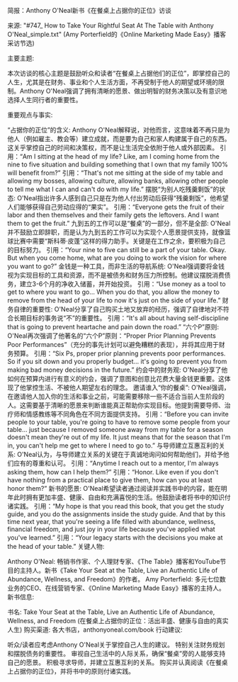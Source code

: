 简报：Anthony O'Neal新书《在餐桌上占据你的正位》访谈

来源: "#747_ How to Take Your Rightful Seat At The Table with Anthony O'Neal_simple.txt" (Amy Porterfield的《Online Marketing Made Easy》播客采访节选)

主要主题:

本次访谈的核心主题是鼓励听众和读者“在餐桌上占据他们的正位”，即掌控自己的人生，尤其是在财务、事业和个人生活方面，不再受制于他人的期望或环境的限制。Anthony O'Neal强调了拥有清晰的愿景、做出明智的财务决策以及有意识地选择人生同行者的重要性。

重要观点与事实:

“占据你的正位”的含义: Anthony O'Neal解释说，对他而言，这意味着不再只是为他人（例如雇主、教会等）建立成就，而是要为自己和家人构建属于自己的东西。这关乎掌控自己的时间和决策权，而不是让生活完全依附于他人或外部因素。
引用：“Am I sitting at the head of my life? Like, am I coming home from the nine to five situation and building something that I own that my family 100% will benefit from?”
引用：“That's not me sitting at the side of my table and allowing my bosses, allowing culture, allowing banks, allowing other people to tell me what I can and can't do with my life.”
摆脱“为别人吃残羹剩饭”的状态: O'Neal指出许多人感到自己只是在为他人付出劳动后获得“残羹剩饭”，他希望人们能够获得自己劳动应得的“果实”。
引用：“Everyone gets the fruit of their labor and then themselves and their family gets the leftovers. And I want them to get the fruit.”
九到五的工作可以是“餐桌”的一部分，但不是全部: O'Neal并不鼓励立即辞职，而是认为九到五的工作可以为实现个人愿景提供支持，就像篮球比赛中需要“斯科蒂·皮蓬”这样的得力助手。关键是在工作之余，要积极为自己的目标努力。
引用：“Your nine to five can still be a part of your table. Okay. But when you come home, what are you doing to work the vision for where you want to go?”
金钱是一种工具，而非生活的导航系统: O'Neal强调要将金钱视为实现目标的工具和资源，而不是被债务和财务压力所控制。他建议摆脱消费债务，建立3-6个月的净收入储蓄，并开始投资。
引用：“Use money as a tool to get to where you want to go… When you do that, you allow the money to remove from the head of your life to now it's just on the side of your life.”
财务自律的重要性: O'Neal分享了自己购买土地又放弃的经历，强调了自律地对不符合长期目标的事务说“不”的重要性。
引用：“It's all about having self-discipline that is going to prevent heartache and pain down the road.”
“六个P”原则: O'Neal再次强调了他著名的“六个P”原则：“Proper Prior Planning Prevents Poor Performances”（充分的事先计划可以避免糟糕的表现），并将其应用于财务预算。
引用：“Six Ps, proper prior planning prevents poor performances. So if you sit down and you properly budget… it's going to prevent you from making bad money decisions in the future.”
约会中的财务观: O'Neal分享了他如何在预算内进行有意义的约会，强调了意图和创意比花费大量金钱更重要。这体现了他掌控生活、不被他人期望左右的理念。
邀请谁入“你的餐桌”: O'Neal强调，在邀请他人加入你的生活和事业之前，可能需要移除一些不适合当前人生阶段的人。这需要基于清晰的愿景来判断谁能真正帮助你实现目标。他提到需要导师、治疗师和情感教练等不同角色在不同方面提供支持。
引用：“Before you can invite people to your table, you're going to have to remove some people from your table… just because I removed someone away from my table for a season doesn't mean they're out of my life. It just means that for the season that I'm in, you can't help me get to where I need to go to.”
与导师建立互惠互利的关系: O'Neal认为，与导师建立关系的关键在于真诚地询问如何帮助他们，并给予他们应有的尊重和认可。
引用：“Anytime I reach out to a mentor, I'm always asking them, how can I help them?”
引用：“Honor. Like even if you don't have nothing from a practical place to give them, how can you at least honor them?”
新书的愿景: O'Neal希望读者通过阅读并实践书中的内容，能在明年此时拥有更加丰盛、健康、自由和充满喜悦的生活。他鼓励读者将书中的知识付诸实践。
引用：“My hope is that you read this book, that you get the study guide, and you do the assignments inside the study guide. And that by this time next year, that you're seeing a life filled with abundance, wellness, financial freedom, and just joy in your life because you've applied what you've learned.”
引用：“Your legacy starts with the decisions you make at the head of your table.”
关键人物:

Anthony O'Neal: 畅销书作家、个人理财专家、《The Table》播客和YouTube节目的主持人。新书《Take Your Seat at the Table, Live an Authentic Life of Abundance, Wellness, and Freedom》的作者。
Amy Porterfield: 多元七位数业务的CEO、在线营销专家、《Online Marketing Made Easy》播客的主持人。
新书信息:

书名: Take Your Seat at the Table, Live an Authentic Life of Abundance, Wellness, and Freedom (在餐桌上占据你的正位：活出丰盛、健康与自由的真实人生)
购买渠道: 各大书店，anthonyoneal.com/book
行动建议:

听众/读者应考虑Anthony O'Neal关于掌控自己人生的建议。
特别关注财务规划和摆脱债务的重要性。
审视自己生活中的人际关系，确保“餐桌”旁的人能够支持自己的愿景。
积极寻求导师，并建立互惠互利的关系。
购买并认真阅读《在餐桌上占据你的正位》，并将书中的原则付诸实践。